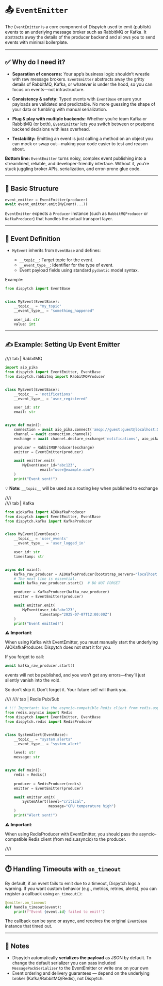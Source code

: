 # 📤 `EventEmitter`

The `EventEmitter` is a core component of Dispytch used to emit (publish) events to an underlying message broker such as
RabbitMQ or Kafka. It abstracts away the details of the producer backend and allows you to send events
with minimal boilerplate.

---

## ✅ Why do I need it?

* **Separation of concerns:** Your app’s business logic shouldn’t wrestle with raw message brokers. `EventEmitter`
  abstracts away the gritty details of RabbitMQ, Kafka, or whatever is under the hood, so you can focus on events—not
  infrastructure.

* **Consistency & safety:** Typed events with `EventBase` ensure your payloads are validated and predictable. No more
  guessing the shape of your data or fumbling with manual serialization.

* **Plug & play with multiple backends:** Whether you’re team Kafka or RabbitMQ (or both), `EventEmitter` lets you
  switch between or postpone backend decisions with less overhead.

* **Testability:** Emitting an event is just calling a method on an object you can mock or swap out—making your code
  easier to test and reason about.

**Bottom line:** `EventEmitter` turns noisy, complex event publishing into a streamlined, reliable, and
developer-friendly interface. Without it, you’re stuck juggling broker APIs, serialization, and error-prone glue code.

---

## 🧱 Basic Structure

```python
event_emitter = EventEmitter(producer)
await event_emitter.emit(MyEvent(...))
```

`EventEmitter` expects a `Producer` instance (such as `RabbitMQProducer` or `KafkaProducer`) that handles the actual
transport layer.

---

## 🧾 Event Definition

* `MyEvent` inherits from `EventBase` and defines:

    * `__topic__`: Target topic for the event.
    * `__event_type__`: Identifier for the type of event.
    * Event payload fields using standard `pydantic` model syntax.

Example:

```python
from dispytch import EventBase


class MyEvent(EventBase):
    __topic__ = "my_topic"
    __event_type__ = "something_happened"

    user_id: str
    value: int
```

---

## ✍️ Example: Setting Up Event Emitter

//// tab | RabbitMQ

```python
import aio_pika
from dispytch import EventEmitter, EventBase
from dispytch.rabbitmq import RabbitMQProducer


class MyEvent(EventBase):
    __topic__ = 'notifications'
    __event_type__ = 'user_registered'

    user_id: str
    email: str


async def main():
    connection = await aio_pika.connect('amqp://guest:guest@localhost:5672')
    channel = await connection.channel()
    exchange = await channel.declare_exchange('notifications', aio_pika.ExchangeType.DIRECT)

    producer = RabbitMQProducer(exchange)
    emitter = EventEmitter(producer)

    await emitter.emit(
        MyEvent(user_id="abc123",
                email="user@example.com")
    )
    print("Event sent!")
```

💡 **Note**: `__topic__` will be used as a routing key when published to exchange

////  
//// tab | Kafka

```python
from aiokafka import AIOKafkaProducer
from dispytch import EventEmitter, EventBase
from dispytch.kafka import KafkaProducer


class MyEvent(EventBase):
    __topic__ = 'user_events'
    __event_type__ = 'user_logged_in'

    user_id: str
    timestamp: str


async def main():
    kafka_raw_producer = AIOKafkaProducer(bootstrap_servers="localhost:19092")
    # The next line is essential. 
    await kafka_raw_producer.start()  # DO NOT FORGET 

    producer = KafkaProducer(kafka_raw_producer)
    emitter = EventEmitter(producer)

    await emitter.emit(
        MyEvent(user_id="abc123",
                timestamp="2025-07-07T12:00:00Z")
    )
    print("Event emitted!")

```

⚠️ **Important**:

When using Kafka with EventEmitter, you must manually start the underlying AIOKafkaProducer.
Dispytch does not start it for you.

If you forget to call:

```python
await kafka_raw_producer.start()
```

events will not be published, and you won’t get any errors—they’ll just silently vanish into the void.

So don’t skip it. Don’t forget it. Your future self will thank you.

////
//// tab | Redis Pub/Sub

```python
# !!! Important: Use the asyncio-compatible Redis client from redis.asyncio
from redis.asyncio import Redis
from dispytch import EventEmitter, EventBase
from dispytch.redis import RedisProducer


class SystemAlert(EventBase):
    __topic__ = "system.alerts"
    __event_type__ = "system_alert"

    level: str
    message: str


async def main():
    redis = Redis()
    
    producer = RedisProducer(redis)
    emitter = EventEmitter(producer)

    await emitter.emit(
        SystemAlert(level="critical",
                    message="CPU temperature high")
    )
    print("Alert sent!")

```

⚠️ **Important**:

When using RedisProducer with EventEmitter,
you should pass the asyncio-compatible Redis client (from redis.asyncio) to the producer.

////

---

## ⏱️ Handling Timeouts with `on_timeout`

By default, if an event fails to emit due to a timeout, Dispytch logs a warning. If you want custom behavior (e.g.,
metrics, retries, alerts), you can register a callback using `on_timeout()`:

```python
@emitter.on_timeout
def handle_timeout(event):
    print(f"Event {event.id} failed to emit!")
```

The callback can be sync or async, and receives the original `EventBase` instance that timed out.

---

## 📌 Notes

* Dispytch automatically **serializes the payload** as JSON by default. To change the default serializer you can
  pass included `MessagePackSerializer` to the EventEmitter or write one on your own
* Event ordering and delivery guarantees — depend on the underlying broker (Kafka/RabbitMQ/Redis), not Dispytch.
